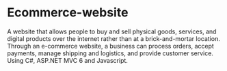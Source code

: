 # Ecommerce-website

A website that allows people to buy and sell physical goods, services, and digital products over the internet rather than at a brick-and-mortar location. Through an e-commerce website, a business can process orders, accept payments, manage shipping and logistics, and provide customer service. Using C#, ASP.NET MVC 6 and Javascript.

